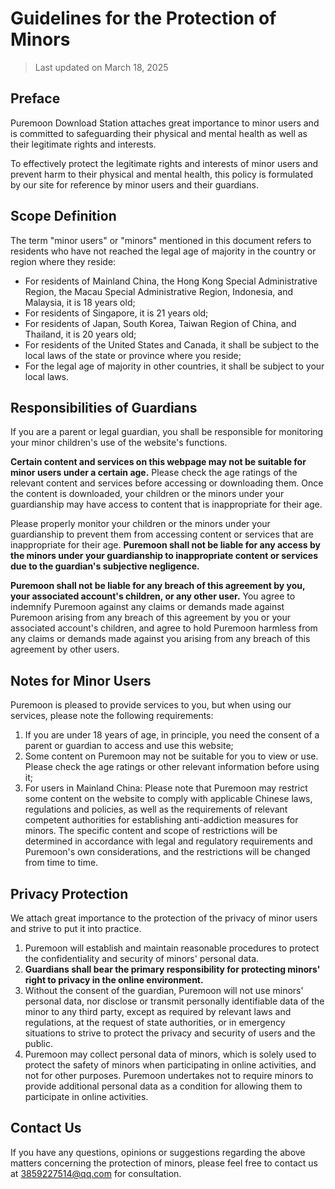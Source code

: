 # Guidelines for the Protection of Minors

> Last updated on March 18, 2025


## Preface

Puremoon Download Station attaches great importance to minor users and is committed to safeguarding their physical and mental health as well as their legitimate rights and interests.

To effectively protect the legitimate rights and interests of minor users and prevent harm to their physical and mental health, this policy is formulated by our site for reference by minor users and their guardians.


## Scope Definition

The term "minor users" or "minors" mentioned in this document refers to residents who have not reached the legal age of majority in the country or region where they reside:

- For residents of Mainland China, the Hong Kong Special Administrative Region, the Macau Special Administrative Region, Indonesia, and Malaysia, it is 18 years old;
- For residents of Singapore, it is 21 years old;
- For residents of Japan, South Korea, Taiwan Region of China, and Thailand, it is 20 years old;
- For residents of the United States and Canada, it shall be subject to the local laws of the state or province where you reside;
- For the legal age of majority in other countries, it shall be subject to your local laws.


## Responsibilities of Guardians

If you are a parent or legal guardian, you shall be responsible for monitoring your minor children's use of the website's functions.

**Certain content and services on this webpage may not be suitable for minor users under a certain age.** Please check the age ratings of the relevant content and services before accessing or downloading them. Once the content is downloaded, your children or the minors under your guardianship may have access to content that is inappropriate for their age.

Please properly monitor your children or the minors under your guardianship to prevent them from accessing content or services that are inappropriate for their age. **Puremoon shall not be liable for any access by the minors under your guardianship to inappropriate content or services due to the guardian's subjective negligence.**

**Puremoon shall not be liable for any breach of this agreement by you, your associated account's children, or any other user.** You agree to indemnify Puremoon against any claims or demands made against Puremoon arising from any breach of this agreement by you or your associated account's children, and agree to hold Puremoon harmless from any claims or demands made against you arising from any breach of this agreement by other users.


## Notes for Minor Users

Puremoon is pleased to provide services to you, but when using our services, please note the following requirements:

1. If you are under 18 years of age, in principle, you need the consent of a parent or guardian to access and use this website;
2. Some content on Puremoon may not be suitable for you to view or use. Please check the age ratings or other relevant information before using it;
3. For users in Mainland China: Please note that Puremoon may restrict some content on the website to comply with applicable Chinese laws, regulations and policies, as well as the requirements of relevant competent authorities for establishing anti-addiction measures for minors. The specific content and scope of restrictions will be determined in accordance with legal and regulatory requirements and Puremoon's own considerations, and the restrictions will be changed from time to time.


## Privacy Protection

We attach great importance to the protection of the privacy of minor users and strive to put it into practice.

1. Puremoon will establish and maintain reasonable procedures to protect the confidentiality and security of minors' personal data.
2. **Guardians shall bear the primary responsibility for protecting minors' right to privacy in the online environment.**
3. Without the consent of the guardian, Puremoon will not use minors' personal data, nor disclose or transmit personally identifiable data of the minor to any third party, except as required by relevant laws and regulations, at the request of state authorities, or in emergency situations to strive to protect the privacy and security of users and the public.
4. Puremoon may collect personal data of minors, which is solely used to protect the safety of minors when participating in online activities, and not for other purposes. Puremoon undertakes not to require minors to provide additional personal data as a condition for allowing them to participate in online activities.


## Contact Us

If you have any questions, opinions or suggestions regarding the above matters concerning the protection of minors, please feel free to contact us at [3859227514@qq.com](mailto:3859227514@qq.com) for consultation.
